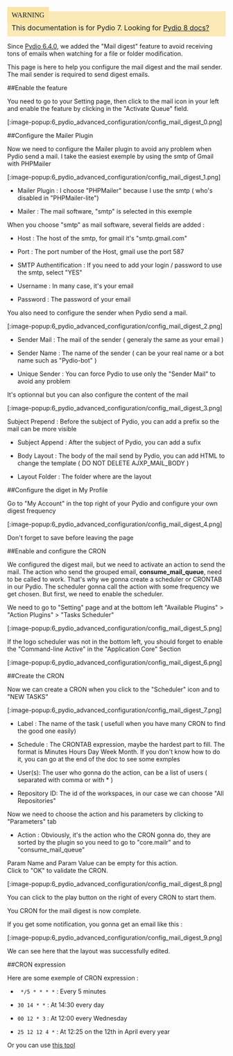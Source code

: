 <div style="background-color: #fbe9b7;font-size: 16px;">
<span style="background-color: #fae4a6;padding: 10px;font-family: FuturaT-Demi;">WARNING</span>
<span style="padding: 10px;display: inline-block;">This documentation is for Pydio 7. Looking for <a href="https://pydio.com/en/docs/v8/configure-mail-digest">Pydio 8 docs?</a></span>
</div>

Since [Pydio 6.4.0](https://pydio.com/fr/node/1279), we added the "Mail digest" feature to avoid receiving tons of emails when watching for a file or folder modification.

This page is here to help you configure the mail digest and the mail sender. The mail sender is required to send digest emails.

##Enable the feature

You need to go to your Setting page, then click to the mail icon in your left and enable the feature by clicking in the "Activate Queue" field.

[:image-popup:6_pydio_advanced_configuration/config_mail_digest_0.png]

##Configure the Mailer Plugin

Now we need to configure the Mailer plugin to avoid any problem when Pydio send a mail.
I take the easiest exemple by using the smtp of Gmail with PHPMailer

[:image-popup:6_pydio_advanced_configuration/config_mail_digest_1.png]

+ Mailer Plugin : I choose "PHPMailer" because I use the smtp ( who's disabled in "PHPMailer-lite")   

+ Mailer : The mail software, "smtp" is selected in this exemple   

When you choose "smtp" as mail software, several fields are added :   

+ Host : The host of the smtp, for gmail it's "smtp.gmail.com"   

+ Port : The port number of the Host, gmail use the port 587   

+ SMTP Authentification : If you need to add your login / password to use the smtp, select "YES"   

+ Username : In many case, it's your email   

+ Password : The password of your email   

You also need to configure the sender when Pydio send a mail.

[:image-popup:6_pydio_advanced_configuration/config_mail_digest_2.png]

+ Sender Mail : The mail of the sender ( generaly the same as your email )   

+ Sender Name : The name of the sender ( can be your real name or a bot name such as "Pydio-bot" )   

+ Unique Sender : You can force Pydio to use only the "Sender Mail" to avoid any problem   

It's optionnal but you can also configure the content of the mail

[:image-popup:6_pydio_advanced_configuration/config_mail_digest_3.png]

Subject Prepend : Before the subject of Pydio, you can add a prefix so the mail can be more visible   

+ Subject Append : After the subject of Pydio, you can add a sufix   

+ Body Layout : The body of the mail send by Pydio, you can add HTML to change the template ( DO NOT DELETE AJXP_MAIL_BODY )   

+ Layout Folder : The folder where are the layout   

##Configure the diget in My Profile

Go to "My Account" in the top right of your Pydio and configure your own digest frequency

[:image-popup:6_pydio_advanced_configuration/config_mail_digest_4.png]

Don't forget to save before leaving the page

##Enable and configure the CRON

We configured the digest mail, but we need to activate an action to send the mail. The action who send the grouped email, **consume_mail_queue**, need to be called to work. That's why we gonna create a scheduler or CRONTAB in our Pydio. The scheduler gonna call the action with some frequency we get chosen. But first, we need to enable the scheduler.

We need to go to "Setting" page and at the bottom left "Available Plugins" > "Action Plugins" > "Tasks Scheduler"

[:image-popup:6_pydio_advanced_configuration/config_mail_digest_5.png]

If the logo scheduler was not in the bottom left, you should forget to enable the "Command-line Active" in the "Application Core" Section

[:image-popup:6_pydio_advanced_configuration/config_mail_digest_6.png]

##Create the CRON

Now we can create a CRON when you click to the "Scheduler" icon and to "NEW TASKS"

[:image-popup:6_pydio_advanced_configuration/config_mail_digest_7.png]

+ Label : The name of the task ( usefull when you have many CRON to find the good one easily)   

+ Schedule : The CRONTAB expression, maybe the hardest part to fill. The format is Minutes Hours Day Week Month. If you don't know how to do it, you can go at the end of the doc to see some exmples   

+ User(s): The user who gonna do the action, can be a list of users ( separated with comma or with * )   

+ Repository ID: The id of the workspaces, in our case we can choose "All Repositories"   

Now we need to choose the action and his parameters by clicking to "Parameters" tab

+ Action : Obviously, it's the action who the CRON gonna do, they are sorted by the plugin so you need to go to "core.mailr" and to "consume_mail_queue"   

Param Name and Param Value can be empty for this action.   
Click to "OK" to validate the CRON.

[:image-popup:6_pydio_advanced_configuration/config_mail_digest_8.png]

You can click to the play button on the right of every CRON to start them.

You CRON for the mail digest is now complete.

If you get some notification, you gonna get an email like this :

[:image-popup:6_pydio_advanced_configuration/config_mail_digest_9.png]

We can see here that the layout was successfully edited.

##CRON expression

Here are some exemple of CRON expression :

+ ` */5 * * * *` : Every 5 minutes   

+ `30 14 * *` : At 14:30 every day   

+ `00 12 * 3` : At 12:00 every Wednesday   

+ `25 12 12 4 *` : At 12:25 on the 12th in April every year   

Or you can use [this tool](http://crontab.guru/)

